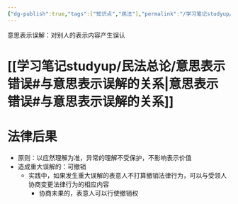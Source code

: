 ```yaml
---
{"dg-publish":true,"tags":["知识点","民法"],"permalink":"/学习笔记studyup/民法总论/意思表示误解/","dgPassFrontmatter":true,"created":"2024-11-17T17:49:45.655+08:00","updated":"2024-11-18T12:01:53.112+08:00"}
---
```


意思表示误解：对别人的表示内容产生误认
# [[学习笔记studyup/民法总论/意思表示错误#与意思表示误解的关系\|意思表示错误#与意思表示误解的关系]]
# 法律后果
- 原则：以应然理解为准，异常的理解不受保护，不影响表示价值
- 造成重大误解的：可撤销
	- 实践中，如果发生重大误解的表意人不打算撤销法律行为，可以与受领人协商变更法律行为的相应内容
		- 协商未果的，表意人可以行使撤销权